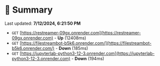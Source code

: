 # 📖 Summary
Last updated: **7/12/2024, 6:21:50 PM**

- `GET` [https://restreamer-09gx.onrender.com](https://restreamer-09gx.onrender.com) - **Up** (12408ms)
- `GET` [https://filestreambot-b5k6.onrender.com/](https://filestreambot-b5k6.onrender.com/) - **Down** (185ms)
- `GET` [https://jupyterlab-python3-12-3.onrender.com](https://jupyterlab-python3-12-3.onrender.com) - **Down** (194ms)
